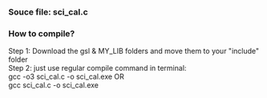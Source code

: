 ### Souce file: sci_cal.c  

### How to compile?
Step 1: Download the gsl & MY_LIB folders and move them to your "include" folder  
Step 2: just use regular compile command in terminal:  
                                                      gcc -o3 sci_cal.c -o sci_cal.exe    OR  
                                                      gcc sci_cal.c -o sci_cal.exe  
